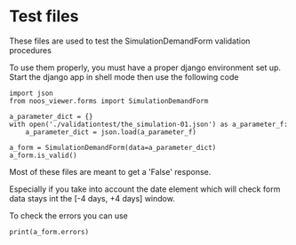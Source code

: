 # Test files 

These files are used to test the SimulationDemandForm validation procedures

To use them properly, you must have a proper django environment set up. 
Start the django app in shell mode then use the following code

```
import json 
from noos_viewer.forms import SimulationDemandForm

a_parameter_dict = {}
with open('./validationtest/the_simulation-01.json') as a_parameter_f:
    a_parameter_dict = json.load(a_parameter_f)

a_form = SimulationDemandForm(data=a_parameter_dict)
a_form.is_valid()
```

Most of these files are meant to get a 'False' response.

Especially if you take into account the date element which 
will check form data stays int the [-4 days, +4 days] window.

To check the errors you can use
```
print(a_form.errors)
``` 